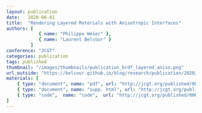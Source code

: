 ```yaml
---
layout: publication
date:   2020-06-01
title:  "Rendering Layered Materials with Anisotropic Interfaces"
authors: [
            { name: "Philippe Weier" },
            { name: "Laurent Belcour" }
         ]
conference: "JCGT"
categories: publication
tags: published
thumbnail: "/images/thumbnails/publication_brdf_layered_aniso.png"
url_outside: "https://belcour.github.io/blog/research/publication/2020/06/30/brdf-aniso-layered.html"
materials: [
    { type: "document", name: "pdf", url: "http://jcgt.org/published/0009/02/03/paper.pdf" },
    { type: "document", name: "supp. html", url: "http://jcgt.org/published/0009/02/03/html_supplemental.zip" },
    { type: "code",  name: "code",  url: "http://jcgt.org/published/0009/02/03/mitsuba_supplemental.zip"}
]
---
```


<!-- With the `url_outside` tag, I can reference an outside blog / website -->
